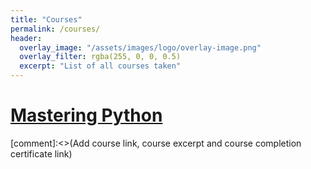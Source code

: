 ```yaml
---
title: "Courses"
permalink: /courses/
header:
  overlay_image: "/assets/images/logo/overlay-image.png"
  overlay_filter: rgba(255, 0, 0, 0.5)
  excerpt: "List of all courses taken"
---
```


# [Mastering Python](/mastering-python/)

[comment]:<>(Add course link, course excerpt and course completion certificate link)
